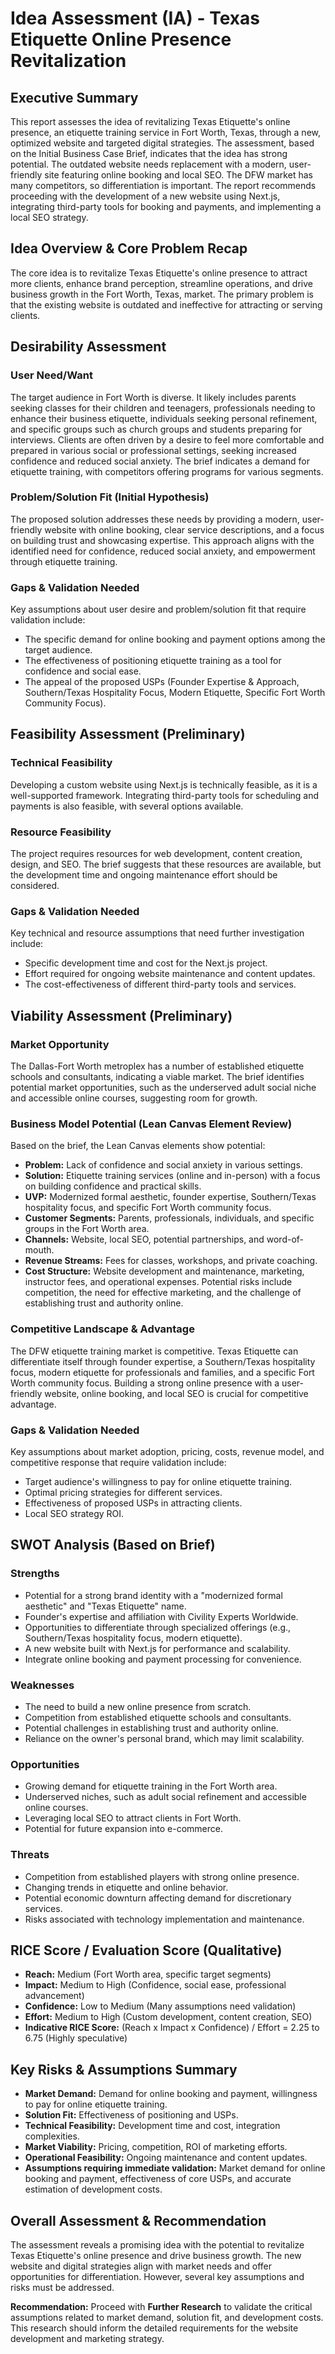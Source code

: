 # Idea Assessment (IA) - Texas Etiquette Online Presence Revitalization

## Executive Summary

This report assesses the idea of revitalizing Texas Etiquette's online presence, an etiquette training service in Fort Worth, Texas, through a new, optimized website and targeted digital strategies. The assessment, based on the Initial Business Case Brief, indicates that the idea has strong potential. The outdated website needs replacement with a modern, user-friendly site featuring online booking and local SEO. The DFW market has many competitors, so differentiation is important. The report recommends proceeding with the development of a new website using Next.js, integrating third-party tools for booking and payments, and implementing a local SEO strategy.

## Idea Overview & Core Problem Recap

The core idea is to revitalize Texas Etiquette's online presence to attract more clients, enhance brand perception, streamline operations, and drive business growth in the Fort Worth, Texas, market. The primary problem is that the existing website is outdated and ineffective for attracting or serving clients.

## Desirability Assessment

### User Need/Want

The target audience in Fort Worth is diverse. It likely includes parents seeking classes for their children and teenagers, professionals needing to enhance their business etiquette, individuals seeking personal refinement, and specific groups such as church groups and students preparing for interviews. Clients are often driven by a desire to feel more comfortable and prepared in various social or professional settings, seeking increased confidence and reduced social anxiety. The brief indicates a demand for etiquette training, with competitors offering programs for various segments.

### Problem/Solution Fit (Initial Hypothesis)

The proposed solution addresses these needs by providing a modern, user-friendly website with online booking, clear service descriptions, and a focus on building trust and showcasing expertise. This approach aligns with the identified need for confidence, reduced social anxiety, and empowerment through etiquette training.

### Gaps & Validation Needed

Key assumptions about user desire and problem/solution fit that require validation include:
* The specific demand for online booking and payment options among the target audience.
* The effectiveness of positioning etiquette training as a tool for confidence and social ease.
* The appeal of the proposed USPs (Founder Expertise & Approach, Southern/Texas Hospitality Focus, Modern Etiquette, Specific Fort Worth Community Focus).

## Feasibility Assessment (Preliminary)

### Technical Feasibility

Developing a custom website using Next.js is technically feasible, as it is a well-supported framework. Integrating third-party tools for scheduling and payments is also feasible, with several options available.

### Resource Feasibility

The project requires resources for web development, content creation, design, and SEO. The brief suggests that these resources are available, but the development time and ongoing maintenance effort should be considered.

### Gaps & Validation Needed

Key technical and resource assumptions that need further investigation include:
* Specific development time and cost for the Next.js project.
* Effort required for ongoing website maintenance and content updates.
* The cost-effectiveness of different third-party tools and services.

## Viability Assessment (Preliminary)

### Market Opportunity

The Dallas-Fort Worth metroplex has a number of established etiquette schools and consultants, indicating a viable market. The brief identifies potential market opportunities, such as the underserved adult social niche and accessible online courses, suggesting room for growth.

### Business Model Potential (Lean Canvas Element Review)

Based on the brief, the Lean Canvas elements show potential:
* **Problem:** Lack of confidence and social anxiety in various settings.
* **Solution:** Etiquette training services (online and in-person) with a focus on building confidence and practical skills.
* **UVP:** Modernized formal aesthetic, founder expertise, Southern/Texas hospitality focus, and specific Fort Worth community focus.
* **Customer Segments:** Parents, professionals, individuals, and specific groups in the Fort Worth area.
* **Channels:** Website, local SEO, potential partnerships, and word-of-mouth.
* **Revenue Streams:** Fees for classes, workshops, and private coaching.
* **Cost Structure:** Website development and maintenance, marketing, instructor fees, and operational expenses.
Potential risks include competition, the need for effective marketing, and the challenge of establishing trust and authority online.

### Competitive Landscape & Advantage

The DFW etiquette training market is competitive. Texas Etiquette can differentiate itself through founder expertise, a Southern/Texas hospitality focus, modern etiquette for professionals and families, and a specific Fort Worth community focus. Building a strong online presence with a user-friendly website, online booking, and local SEO is crucial for competitive advantage.

### Gaps & Validation Needed

Key assumptions about market adoption, pricing, costs, revenue model, and competitive response that require validation include:
* Target audience's willingness to pay for online etiquette training.
* Optimal pricing strategies for different services.
* Effectiveness of proposed USPs in attracting clients.
* Local SEO strategy ROI.

## SWOT Analysis (Based on Brief)

### Strengths

* Potential for a strong brand identity with a "modernized formal aesthetic" and "Texas Etiquette" name.
* Founder's expertise and affiliation with Civility Experts Worldwide.
* Opportunities to differentiate through specialized offerings (e.g., Southern/Texas hospitality focus, modern etiquette).
* A new website built with Next.js for performance and scalability.
* Integrate online booking and payment processing for convenience.

### Weaknesses

* The need to build a new online presence from scratch.
* Competition from established etiquette schools and consultants.
* Potential challenges in establishing trust and authority online.
* Reliance on the owner's personal brand, which may limit scalability.

### Opportunities

* Growing demand for etiquette training in the Fort Worth area.
* Underserved niches, such as adult social refinement and accessible online courses.
* Leveraging local SEO to attract clients in Fort Worth.
* Potential for future expansion into e-commerce.

### Threats

* Competition from established players with strong online presence.
* Changing trends in etiquette and online behavior.
* Potential economic downturn affecting demand for discretionary services.
* Risks associated with technology implementation and maintenance.

## RICE Score / Evaluation Score (Qualitative)

* **Reach:** Medium (Fort Worth area, specific target segments)
* **Impact:** Medium to High (Confidence, social ease, professional advancement)
* **Confidence:** Low to Medium (Many assumptions need validation)
* **Effort:** Medium to High (Custom development, content creation, SEO)
* **Indicative RICE Score:** (Reach x Impact x Confidence) / Effort = 2.25 to 6.75 (Highly speculative)

## Key Risks & Assumptions Summary

* **Market Demand:** Demand for online booking and payment, willingness to pay for online etiquette training.
* **Solution Fit:** Effectiveness of positioning and USPs.
* **Technical Feasibility:** Development time and cost, integration complexities.
* **Market Viability:** Pricing, competition, ROI of marketing efforts.
* **Operational Feasibility:** Ongoing maintenance and content updates.
* **Assumptions requiring immediate validation:** Market demand for online booking and payment, effectiveness of core USPs, and accurate estimation of development costs.

## Overall Assessment & Recommendation

The assessment reveals a promising idea with the potential to revitalize Texas Etiquette's online presence and drive business growth. The new website and digital strategies align with market needs and offer opportunities for differentiation. However, several key assumptions and risks must be addressed.

**Recommendation:** Proceed with **Further Research** to validate the critical assumptions related to market demand, solution fit, and development costs. This research should inform the detailed requirements for the website development and marketing strategy.
